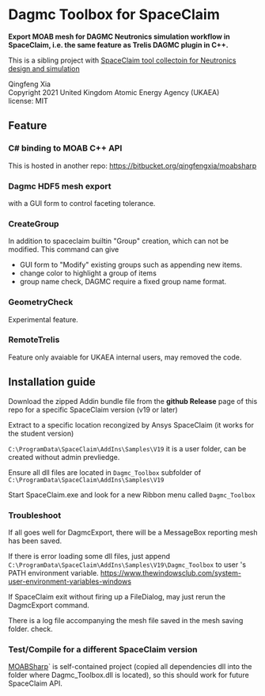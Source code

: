 #  Dagmc Toolbox for SpaceClaim

**Export MOAB mesh for DAGMC Neutronics simulation workflow in SpaceClaim, i.e. the same feature as Trelis DAGMC plugin in C++.**  

This is a sibling project with [SpaceClaim tool collectoin for Neutronics design and simulation](https://github.com/ukaea/SpaceClaim_API_NeutronicsTools)


Qingfeng Xia  
Copyright 2021 United Kingdom Atomic Energy Agency (UKAEA)  
license: MIT

## Feature

### C# binding to MOAB C++ API

This is hosted in another repo:  https://bitbucket.org/qingfengxia/moabsharp

### Dagmc HDF5 mesh export
with a GUI form to control faceting tolerance.

### CreateGroup
In addition to spaceclaim builtin "Group" creation, which can not be modified.
This command can give
+ GUI form to "Modify" existing groups such as appending new items.
+ change color to highlight a group of items
+ group name check, DAGMC require a fixed group name format.

### GeometryCheck

Experimental feature.

### RemoteTrelis

Feature only avaiable for UKAEA internal users, may removed the code.


## Installation guide

Download the zipped Addin bundle file from the **github Release** page of this repo for a specific SpaceClaim version (v19 or later)

Extract to a specific location recongized by Ansys SpaceClaim (it works for the student version)

`C:\ProgramData\SpaceClaim\AddIns\Samples\V19` it is a user folder, can be created without admin prevliedge.

Ensure all dll files are located in `Dagmc_Toolbox` subfolder of `C:\ProgramData\SpaceClaim\AddIns\Samples\V19`

Start SpaceClaim.exe and look for a new Ribbon menu called `Dagmc_Toolbox`

### Troubleshoot

If all goes well for DagmcExport, there will be a MessageBox reporting mesh has been saved.

If there is error loading some dll files, just append 
`C:\ProgramData\SpaceClaim\AddIns\Samples\V19\Dagmc_Toolbox` to user 's PATH environment variable.
<https://www.thewindowsclub.com/system-user-environment-variables-windows>

If SpaceClaim exit without firing up a FileDialog, may just rerun the DagmcExport command.

There is a log file accompanying  the mesh file saved in the mesh saving folder. check. 

### Test/Compile for a different SpaceClaim version

[MOABSharp](https://bitbucket.org/qingfengxia/moabsharp)` is self-contained project (copied all dependencies dll into the folder where Dagmc_Toolbox.dll is located), so this should work for future SpaceClaim API.


